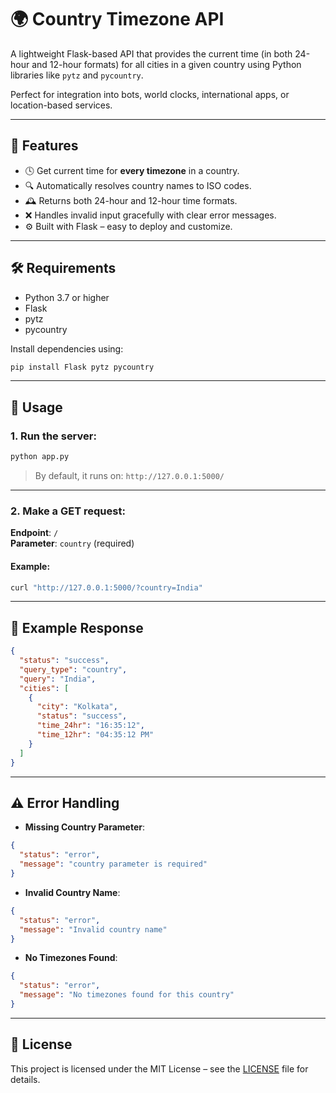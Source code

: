 # 🌍 Country Timezone API

A lightweight Flask-based API that provides the current time (in both 24-hour and 12-hour formats) for all cities in a given country using Python libraries like `pytz` and `pycountry`.

Perfect for integration into bots, world clocks, international apps, or location-based services.

---

## 🚀 Features

- 🕓 Get current time for **every timezone** in a country.
- 🔍 Automatically resolves country names to ISO codes.
- 🕰️ Returns both 24-hour and 12-hour time formats.
- ❌ Handles invalid input gracefully with clear error messages.
- ⚙️ Built with Flask – easy to deploy and customize.

---

## 🛠️ Requirements

- Python 3.7 or higher
- Flask
- pytz
- pycountry

Install dependencies using:

```bash
pip install Flask pytz pycountry
```

---

## 📡 Usage

### 1. **Run the server**:

```bash
python app.py
```

> By default, it runs on: `http://127.0.0.1:5000/`

---

### 2. **Make a GET request**:

**Endpoint**: `/`  
**Parameter**: `country` (required)

#### Example:

```bash
curl "http://127.0.0.1:5000/?country=India"
```

---

## 📄 Example Response

```json
{
  "status": "success",
  "query_type": "country",
  "query": "India",
  "cities": [
    {
      "city": "Kolkata",
      "status": "success",
      "time_24hr": "16:35:12",
      "time_12hr": "04:35:12 PM"
    }
  ]
}
```

---

## ⚠️ Error Handling

- **Missing Country Parameter**:
```json
{
  "status": "error",
  "message": "country parameter is required"
}
```

- **Invalid Country Name**:
```json
{
  "status": "error",
  "message": "Invalid country name"
}
```

- **No Timezones Found**:
```json
{
  "status": "error",
  "message": "No timezones found for this country"
}
```

---

## 📝 License

This project is licensed under the MIT License – see the [LICENSE](https://github.com/NotFlexCoder/country-time-api/blob/main/LICENSE) file for details.
